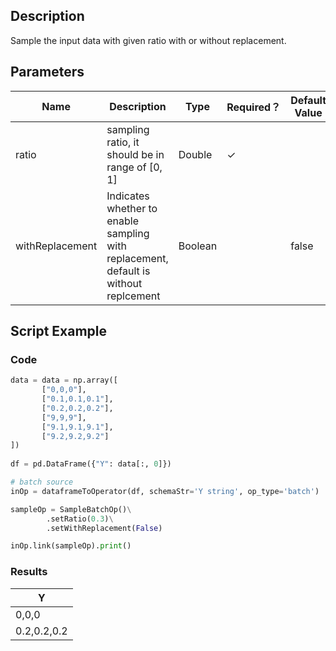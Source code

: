 ## Description
Sample the input data with given ratio with or without replacement.

## Parameters
| Name | Description | Type | Required？ | Default Value |
| --- | --- | --- | --- | --- |
| ratio | sampling ratio, it should be in range of [0, 1] | Double | ✓ |  |
| withReplacement | Indicates whether to enable sampling with replacement, default is without replcement | Boolean |  | false |

## Script Example

### Code

```python
data = data = np.array([
       ["0,0,0"],
       ["0.1,0.1,0.1"],
       ["0.2,0.2,0.2"],
       ["9,9,9"],
       ["9.1,9.1,9.1"],
       ["9.2,9.2,9.2"]
])
    
df = pd.DataFrame({"Y": data[:, 0]})

# batch source 
inOp = dataframeToOperator(df, schemaStr='Y string', op_type='batch')

sampleOp = SampleBatchOp()\
        .setRatio(0.3)\
        .setWithReplacement(False)

inOp.link(sampleOp).print()
```
### Results

|Y|
|---|
|0,0,0|
|0.2,0.2,0.2|




